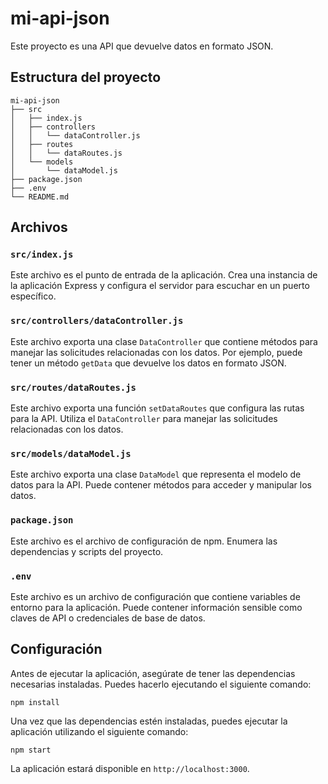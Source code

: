 # mi-api-json

Este proyecto es una API que devuelve datos en formato JSON.

## Estructura del proyecto

```
mi-api-json
├── src
│   ├── index.js
│   ├── controllers
│   │   └── dataController.js
│   ├── routes
│   │   └── dataRoutes.js
│   └── models
│       └── dataModel.js
├── package.json
├── .env
└── README.md
```

## Archivos

### `src/index.js`

Este archivo es el punto de entrada de la aplicación. Crea una instancia de la aplicación Express y configura el servidor para escuchar en un puerto específico.

### `src/controllers/dataController.js`

Este archivo exporta una clase `DataController` que contiene métodos para manejar las solicitudes relacionadas con los datos. Por ejemplo, puede tener un método `getData` que devuelve los datos en formato JSON.

### `src/routes/dataRoutes.js`

Este archivo exporta una función `setDataRoutes` que configura las rutas para la API. Utiliza el `DataController` para manejar las solicitudes relacionadas con los datos.

### `src/models/dataModel.js`

Este archivo exporta una clase `DataModel` que representa el modelo de datos para la API. Puede contener métodos para acceder y manipular los datos.

### `package.json`

Este archivo es el archivo de configuración de npm. Enumera las dependencias y scripts del proyecto.

### `.env`

Este archivo es un archivo de configuración que contiene variables de entorno para la aplicación. Puede contener información sensible como claves de API o credenciales de base de datos.

## Configuración

Antes de ejecutar la aplicación, asegúrate de tener las dependencias necesarias instaladas. Puedes hacerlo ejecutando el siguiente comando:

```
npm install
```

Una vez que las dependencias estén instaladas, puedes ejecutar la aplicación utilizando el siguiente comando:

```
npm start
```

La aplicación estará disponible en `http://localhost:3000`.